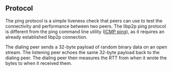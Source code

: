 Protocol
--------

The ping protocol is a simple liveness check that peers can use to test the connectivity and performance between two peers. The libp2p ping protocol is different from the ping command line utility ([ICMP ping](https://en.wikipedia.org/wiki/Internet_Control_Message_Protocol)), as it requires an already established libp2p connection.

The dialing peer sends a 32-byte payload of random binary data on an open stream. The listening peer echoes the same 32-byte payload back to the dialing peer. The dialing peer then measures the RTT from when it wrote the bytes to when it received them.